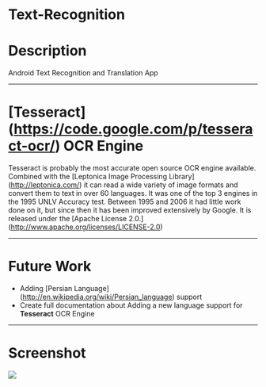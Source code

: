 Text-Recognition
================

# Description

Android Text Recognition and Translation App

<hr />

# [Tesseract] (https://code.google.com/p/tesseract-ocr/) OCR Engine

Tesseract is probably the most accurate open source OCR engine available. Combined with the [Leptonica Image Processing Library] (http://leptonica.com/) it can read a wide variety of image formats and convert them to text in over 60 languages. It was one of the top 3 engines in the 1995 UNLV Accuracy test. Between 1995 and 2006 it had little work done on it, but since then it has been improved extensively by Google. It is released under the [Apache License 2.0.] (http://www.apache.org/licenses/LICENSE-2.0)

<hr />

# Future Work

* Adding [Persian Language] (http://en.wikipedia.org/wiki/Persian_language) support
* Create full documentation about Adding a new language support for **Tesseract** OCR Engine

<hr />

# Screenshot

<img src="http://upload7.ir/images/89771048969946949934.png">